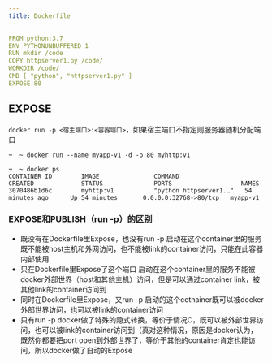 ```yaml
---
title: Dockerfile
---
```


```yaml
FROM python:3.7
ENV PYTHONUNBUFFERED 1
RUN mkdir /code
COPY httpserver1.py /code/
WORKDIR /code/
CMD [ "python", "httpserver1.py" ]
EXPOSE 80
```

## EXPOSE
`docker run -p <宿主端口>:<容器端口>`，如果宿主端口不指定则服务器随机分配端口

```shell
➜  ~ docker run --name myapp-v1 -d -p 80 myhttp:v1
```

```shell
➜  ~ docker ps
CONTAINER ID        IMAGE               COMMAND                  CREATED             STATUS              PORTS                   NAMES
3070486b1d6c        myhttp:v1           "python httpserver1.…"   54 minutes ago      Up 54 minutes       0.0.0.0:32768->80/tcp   myapp-v1
```

### EXPOSE和PUBLISH（run -p）的区别
- 既没有在Dockerfile里Expose，也没有run -p
  启动在这个container里的服务既不能被host主机和外网访问，也不能被link的container访问，只能在此容器内部使用
- 只在Dockerfile里Expose了这个端口
  启动在这个container里的服务不能被docker外部世界（host和其他主机）访问，但是可以通过container link，被其他link的container访问到
- 同时在Dockerfile里Expose，又run -p
  启动的这个cotnainer既可以被docker外部世界访问，也可以被link的container访问
- 只有run -p
  docker做了特殊的隐式转换，等价于情况C，既可以被外部世界访问，也可以被link的container访问到（真对这种情况，原因是docker认为，既然你都要把port open到外部世界了，等价于其他的container肯定也能访问，所以docker做了自动的Expose
